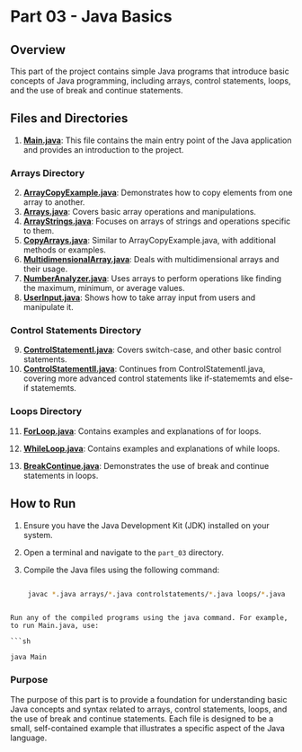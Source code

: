 # Part 03 - Java Basics

## Overview

This part of the project contains simple Java programs that introduce basic concepts of Java programming, including arrays, control statements, loops, and the use of break and continue statements.

## Files and Directories

1. **[Main.java](Main.java)**: This file contains the main entry point of the Java application and provides an introduction to the project.

### Arrays Directory
2. **[ArrayCopyExample.java](arrays/ArrayCopyExample.java)**: Demonstrates how to copy elements from one array to another.
3. **[Arrays.java](arrays/Arrays.java)**: Covers basic array operations and manipulations.
4. **[ArrayStrings.java](arrays/ArrayStrings.java)**: Focuses on arrays of strings and operations specific to them.
5. **[CopyArrays.java](arrays/CopyArrays.java)**: Similar to ArrayCopyExample.java, with additional methods or examples.
6. **[MultidimensionalArray.java](arrays/MultidimensionalArray.java)**: Deals with multidimensional arrays and their usage.
7. **[NumberAnalyzer.java](arrays/NumberAnalyzer.java)**: Uses arrays to perform operations like finding the maximum, minimum, or average values.
8. **[UserInput.java](arrays/UserInput.java)**: Shows how to take array input from users and manipulate it.

### Control Statements Directory
9. **[ControlStatementI.java](controlstatements/ControlStatementI.java)**: Covers switch-case, and other basic control statements.
10. **[ControlStatementII.java](controlstatements/ControlStatementII.java)**: Continues from ControlStatementI.java, covering more advanced control statements like if-statememts and else-if statememts.

### Loops Directory
11. **[ForLoop.java](loops/ForLoop.java)**: Contains examples and explanations of for loops.
12. **[WhileLoop.java](loops/WhileLoop.java)**: Contains examples and explanations of while loops.

13. **[BreakContinue.java](BreakContinue.java)**: Demonstrates the use of break and continue statements in loops.

## How to Run

1. Ensure you have the Java Development Kit (JDK) installed on your system.
2. Open a terminal and navigate to the `part_03` directory.
3. Compile the Java files using the following command:

   ```sh

    javac *.java arrays/*.java controlstatements/*.java loops/*.java

  ```

Run any of the compiled programs using the java command. For example, to run Main.java, use:

```sh

 java Main

```
### Purpose

The purpose of this part is to provide a foundation for understanding basic Java concepts and syntax related to arrays, control statements, loops, and the use of break and continue statements. Each file is designed to be a small, self-contained example that illustrates a specific aspect of the Java language.

